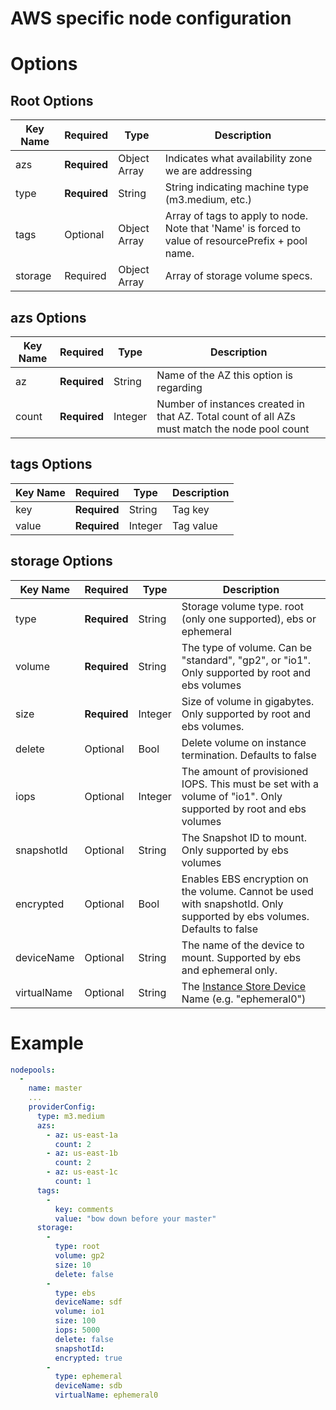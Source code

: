 # AWS specific node configuration

# Options
## Root Options
| Key Name | Required | Type | Description|
| --- | --- | --- | --- |
| azs | __Required__ | Object Array | Indicates what availability zone we are addressing |
| type | __Required__ | String | String indicating machine type (m3.medium, etc.) |
| tags | Optional | Object Array |  Array of tags to apply to node. Note that 'Name' is forced to value of resourcePrefix + pool name. |
| storage | Required | Object Array | Array of storage volume specs.|

    
## azs Options

| Key Name | Required | Type | Description|
| --- | --- | --- | --- |
| az  | __Required__ | String | Name of the AZ this option is regarding |
| count | __Required__ | Integer | Number of instances created in that AZ. Total count of all AZs must match the node pool count|

## tags Options

| Key Name | Required | Type | Description|
| --- | --- | --- | --- |
| key  | __Required__ | String | Tag key |
| value | __Required__ | Integer | Tag value |

## storage Options

| Key Name | Required | Type | Description|
| --- | --- | --- | --- |
| type  | __Required__ | String | Storage volume type. root (only one supported), ebs or ephemeral |
| volume | __Required__ | String | The type of volume. Can be "standard", "gp2", or "io1". Only supported by root and ebs volumes |
| size | __Required__ | Integer | Size of volume in gigabytes. Only supported by root and ebs volumes. |
| delete | Optional | Bool | Delete volume on instance termination. Defaults to false |
| iops | Optional | Integer | The amount of provisioned IOPS. This must be set with a volume of "io1". Only supported by root and ebs volumes |
| snapshotId | Optional | String | The Snapshot ID to mount. Only supported by ebs volumes |
| encrypted | Optional | Bool | Enables EBS encryption on the volume. Cannot be used with snapshotId. Only supported by ebs volumes. Defaults to false |
| deviceName | Optional | String | The name of the device to mount. Supported by ebs and ephemeral only. |
| virtualName | Optional | String | The [Instance Store Device](https://docs.aws.amazon.com/AWSEC2/latest/UserGuide/InstanceStorage.html#InstanceStoreDeviceNames) Name (e.g. "ephemeral0") |


# Example

```yaml
nodepools:
  - 
    name: master
    ...
    providerConfig:
      type: m3.medium
      azs:
        - az: us-east-1a
          count: 2
        - az: us-east-1b
          count: 2
        - az: us-east-1c
          count: 1
      tags:
        -
          key: comments
          value: "bow down before your master"
      storage:
        -
          type: root
          volume: gp2
          size: 10
          delete: false
        - 
          type: ebs
          deviceName: sdf
          volume: io1
          size: 100
          iops: 5000
          delete: false
          snapshotId:
          encrypted: true
        - 
          type: ephemeral
          deviceName: sdb
          virtualName: ephemeral0
```